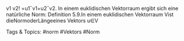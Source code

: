 v1
v2!
=u1¯v1+u2¯v2.
In einem euklidischen Vektorraum ergibt sich eine natürliche Norm:
Definition 5.9.In einem euklidischen Vektorraum Vist dieNormoderLängeeines Vektors u∈V

   Tags & Topics:
   #norm
   #Vektors
   #Norm